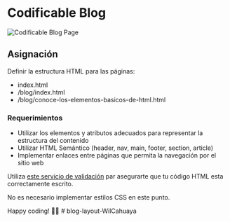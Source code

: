 # Codificable Blog

<img
  src="https://res.cloudinary.com/dwdgpw20b/image/upload/v1690468074/illustrations/codificable-blog_ydv2wx.png"
  alt="Codificable Blog Page"
/>

## Asignación

Definir la estructura HTML para las páginas:

- index.html
- /blog/index.html
- /blog/conoce-los-elementos-basicos-de-html.html

### Requerimientos

- Utilizar los elementos y atributos adecuados para representar la estructura del contenido
- Utilizar HTML Semántico (header, nav, main, footer, section, article)
- Implementar enlaces entre páginas que permita la navegación por el sitio web

Utiliza [este servicio de validación](https://validator.w3.org/#validate_by_input) par asegurarte que tu código HTML esta correctamente escrito.

No es necesario implementar estilos CSS en este punto.

Happy coding! 🧑‍💻
#   b l o g - l a y o u t - W i l C a h u a y a  
 